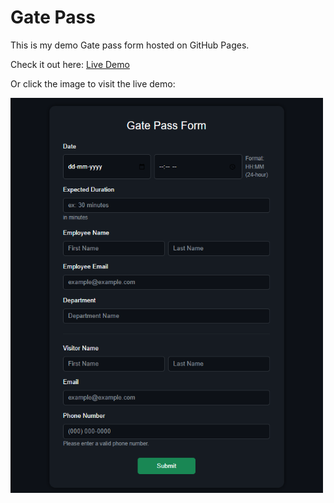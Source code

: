 # Gate Pass

This is my demo Gate pass form hosted on GitHub Pages.

Check it out here: [Live Demo]( https://kiruthikasankarr.github.io/Gate-Pass/)

Or click the image to visit the live demo:

<a href=" https://kiruthikasankarr.github.io/Gate-Pass"/>
  <img src="Demo.png" alt="Form Screenshot" width="500">
</a>
